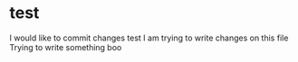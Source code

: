 # test
I would like to commit changes
test
I am trying to write changes on this file
Trying to write something
boo
